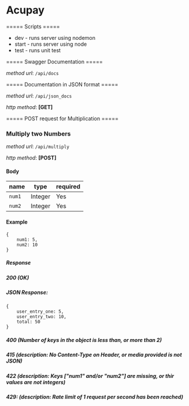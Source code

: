 # Acupay

===== Scripts =====
- dev - runs server using nodemon
- start - runs server using node
- test - runs unit test



===== Swagger Documentation =====

*method url*: `/api/docs`


===== Documentation in JSON format =====

*method url*: `/api/json_docs`

*http method*: **[GET]**

===== POST request for Multiplication =====
### **Multiply two Numbers**
*method url*: `/api/multiply`

*http method*: **[POST]**

#### Body

| name    | type    | required |
| --------| ------  | -------- |
| `num1`  | Integer | Yes      |
| `num2`  | Integer | Yes      |

#### Example

```
{
    num1: 5,
    num2: 10
}
```
##### Response
##### 200 (OK)
##### JSON Response:
```
{
    user_entry_one: 5,
    user_entry_two: 10,
    total: 50
}
```

##### 400 (Number of keys in the object is less than, or more than 2)
##### 415 (description: No Content-Type on Header, or media provided is not JSON)        
##### 422 (description: Keys ["num1" and/or "num2"] are missing, or thir values are not integers)         
##### 429: (description: Rate limit of 1 request per second has been reached)

